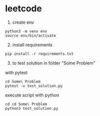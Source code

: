 # leetcode

1. create env

```
python3 -m venv env
source env/bin/activate
```

2. install requirements

```
pip install -r requirements.txt
```

3. to test solution in folder "Some Problem"

with pytest

```
cd Some\ Problem
pytest -v test_solution.py
```

execute script with python

```
cd cd Some\ Problem
python3 test_solution.py
```
